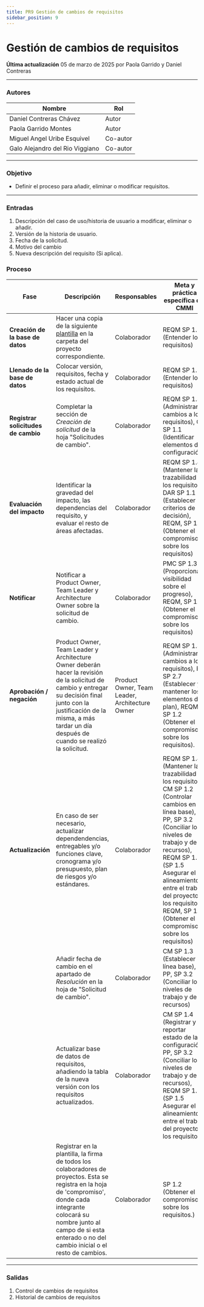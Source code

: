 ```yaml
---
title: PR9 Gestión de cambios de requisitos
sidebar_position: 9
---
```


# Gestión de cambios de requisitos

**Última actualización** 05 de marzo de 2025 por Paola Garrido y Daniel Contreras

---

### Autores

| Nombre                  | Rol   |
| ----------------------- | ----- |
| Daniel Contreras Chávez | Autor |
| Paola Garrido Montes    | Autor |
| Miguel Angel Uribe Esquivel              | Co-autor     |
| Galo Alejandro del Rio Viggiano              | Co-autor     |

---

### Objetivo

- Definir el proceso para añadir, eliminar o modificar requisitos.

---

### Entradas

1. Descripción del caso de uso/historia de usuario a modificar, eliminar o añadir.
2. Versión de la historia de usuario.
3. Fecha de la solicitud.
4. Motivo del cambio
5. Nueva descripción del requisito (Si aplica).

### Proceso

| Fase                                | Descripción                                                                                                                                                                                                                             | Responsables                                   | Meta y práctica específica del CMMI                                                                                                                                                                                                                                                                                            |
| ----------------------------------- | --------------------------------------------------------------------------------------------------------------------------------------------------------------------------------------------------------------------------------------- | ---------------------------------------------- | ------------------------------------------------------------------------------------------------------------------------------------------------------------------------------------------------------------------------------------------------------------------------------------------------------------------------------ |
| **Creación de la base de datos**    | Hacer una copia de la siguiente [plantilla](https://docs.google.com/spreadsheets/d/16xSeK0lslz1K5vRlzIaYuich8jrIOV8Ae__o9B-33ME/edit?usp=sharing) en la carpeta del proyecto correspondiente.                                           | Colaborador                                    | REQM SP 1.1 (Entender los requisitos)                                                                                                                                                                                                                                                                                          |
| **Llenado de la base de datos**     | Colocar versión, requisitos, fecha y estado actual de los requisitos.                                                                                                                                                                   | Colaborador                                    | REQM SP 1.1 (Entender los requisitos)                                                                                                                                                                                                                                                                                          |
| **Registrar solicitudes de cambio** | Completar la sección de _Creación de solicitud_ de la hoja "Solicitudes de cambio".                                                                                                                                                     | Colaborador                                    | REQM SP 1.3 (Administrar cambios a los requisitos), CM SP 1.1 (Identificar elementos de configuración)                                                                                                                                                                                                                         |
| **Evaluación del impacto**          | Identificar la gravedad del impacto, las dependencias del requisito, y evaluar el resto de áreas afectadas.                                                                                                                             | Colaborador                                    | REQM SP 1.4 (Mantener la trazabilidad de los requisitos), DAR SP 1.1 (Establecer criterios de decisión), REQM, SP 1.2 (Obtener el compromiso sobre los requisitos)                                                                                                                                                             |
| **Notificar**                       | Notificar a Product Owner, Team Leader y Architecture Owner sobre la solicitud de cambio.                                                                                                                                               | Colaborador                                    | PMC SP 1.3 (Proporcionar visibilidad sobre el progreso), REQM, SP 1.2 (Obtener el compromiso sobre los requisitos)                                                                                                                                                                                                             |
| **Aprobación / negación**           | Product Owner, Team Leader y Architecture Owner deberán hacer la revisión de la solicitud de cambio y entregar su decisión final junto con la justificación de la misma, a más tardar un día después de cuando se realizó la solicitud. | Product Owner, Team Leader, Architecture Owner | REQM SP 1.3 (Administrar cambios a los requisitos), PP SP 2.7 (Establecer y mantener los elementos del plan), REQM, SP 1.2 (Obtener el compromiso sobre los requisitos).                                                                                                                                                       |
| **Actualización**                   | En caso de ser necesario, actualizar dependendencias, entregables y/o funciones clave, cronograma y/o presupuesto, plan de riesgos y/o estándares.                                                                                      | Colaborador                                    | REQM SP 1.4 (Mantener la trazabilidad de los requisitos), CM SP 1.2 (Controlar cambios en la línea base), PP, SP 3.2 (Conciliar los niveles de trabajo y de recursos), REQM SP 1.5 (SP 1.5 Asegurar el alineamiento entre el trabajo del proyecto y los requisitos), REQM, SP 1.2 (Obtener el compromiso sobre los requisitos) |
|                                     | Añadir fecha de cambio en el apartado de _Resolución_ en la hoja de "Solicitud de cambio".                                                                                                                                              | Colaborador                                    | CM SP 1.3 (Establecer línea base), PP, SP 3.2 (Conciliar los niveles de trabajo y de recursos)                                                                                                                                                                                                                                 |
|                                     | Actualizar base de datos de requisitos, añadiendo la tabla de la nueva versión con los requisitos actualizados.                                                                                                                         | Colaborador                                    | CM SP 1.4 (Registrar y reportar estado de la configuración), PP, SP 3.2 (Conciliar los niveles de trabajo y de recursos), REQM SP 1.5 (SP 1.5 Asegurar el alineamiento entre el trabajo del proyecto y los requisitos).                                                                                                        |
| | Registrar en la plantilla, la firma de todos los colaboradores de proyectos. Esta se registra en la hoja de 'compromiso', donde cada integrante colocará su nombre junto al campo de si esta enterado o no del cambio inicial o el resto de cambios. | Colaborador | SP 1.2 (Obtener el compromiso sobre los requisitos.) |
---

### Salidas

1. Control de cambios de requisitos
2. Historial de cambios de requisitos
